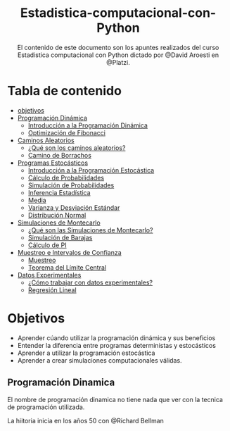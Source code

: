 <div align="center">
  <h1> Estadistica-computacional-con-Python</h1>
  <p> El contenido de este documento son los apuntes realizados del curso Estadistica computacional con Python dictado por @David Aroesti en @Platzi.</p>
</div>

# Tabla de contenido
- [objetivos](#objetivos)
- [Programación Dinámica](#Programación-Dinámica)
    - [Introducción a la Programación Dinámica](#Introducción-a-la-Programación-Dinámica)
    - [Optimización de Fibonacci](#Optimización-de-Fibonacci)
- [Caminos Aleatorios](#Caminos-Aleatorios)
    - [¿Qué son los caminos aleatorios?](#¿Qué-son-los-caminos-aleatorios?)
    - [Camino de Borrachos](#Camino-de-Borrachos)
- [Programas Estocásticos](#Programas-Estocásticos)
    - [Introducción a la Programación Estocástica](#Introducción-a-la-Programación-Estocástica)
    - [Cálculo de Probabilidades](#Cálculo-de-Probabilidades)
    - [Simulación de Probabilidades](#Simulación-de-Probabilidades)
    - [Inferencia Estadística](#Inferencia-Estadística)
    - [Media](#Media)
    - [Varianza y Desviación Estándar](#Varianza-y-Desviación-Estándar)
    - [Distribución Normal](#Distribución-Normal)
- [Simulaciones de Montecarlo](#Simulaciones-de-Montecarlo)
    - [¿Qué son las Simulaciones de Montecarlo?](#¿Qué-son-las-Simulaciones-de-Montecarlo?)
    - [Simulación de Barajas](#Simulación-de-Barajas)
    - [Cálculo de PI](#Cálculo-de-PI)
- [Muestreo e Intervalos de Confianza](#Muestreo-e-Intervalos-de-Confianza)
    - [Muestreo](#Muestreo)
    - [Teorema del Límite Central](#Teorema-del-Límite-Central)
- [Datos Experimentales](#Datos-Experimentales)
    - [¿Cómo trabajar con datos experimentales?](#¿Cómo-trabajar-con-datos-experimentales?)
    - [Regresión Lineal](#Regresión-Lineal)


# Objetivos
- Aprender cúando utilizar la programación dinámica y sus beneficios
- Entender la diferencia entre programas deterministas y estocásticos
- Aprender a utilizar la programación estocástica
- Aprender a crear simulaciones computacionales válidas.

## Programación Dinamica

El nombre de programación dinamica no tiene nada que ver con la tecnica de programación utilizada.

La hiitoria inicia en los años 50 con @Richard Bellman 
